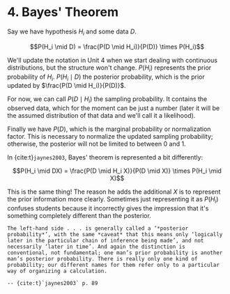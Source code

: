 # 4. Bayes' Theorem

Say we have hypothesis $H_i$ and some data $D$.

$$P(H_i \mid D) = \frac{P(D \mid H_i)}{P(D)} \times P(H_i)$$

We'll update the notation in Unit 4 when we start dealing with continuous distributions, but the structure won't change. $P(H_i)$ represents the prior probability of $H_i$. $P(H_i \mid D)$ the posterior probability, which is the prior  updated by $\frac{P(D \mid H_i)}{P(D)}$. 

For now, we can call $P(D \mid H_i)$ the sampling probability. It contains the observed data, which for the moment can be just a number (later it will be the assumed distribution of that data and we'll call it a likelihood).

Finally we have $P(D)$, which is the marginal probability or normalization factor. This is necessary to normalize the updated sampling probability; otherwise, the posterior will not be limited to between 0 and 1.

In {cite:t}`jaynes2003`, Bayes' theorem is represented a bit differently:

$$P(H_i \mid DX) = \frac{P(D \mid H_i X)}{P(D \mid X)} \times P(H_i \mid X)$$

This is the same thing! The reason he adds the additional $X$ is to represent the prior information more clearly. Sometimes just representing it as $P(H_i)$ confuses students because it incorrectly gives the impression that it's something completely different than the posterior.

```{epigraph}
The left-hand side . . . is generally called a ‘*posterior probability*’, with the same *caveat* that this means only ‘logically later in the particular chain of inference being made’, and not necessarily ‘later in time’. And again the distinction is conventional, not fundamental; one man’s prior probability is another man’s posterior probability. There is really only one kind of probability; our different names for them refer only to a particular way of organizing a calculation. 

-- {cite:t}`jaynes2003` p. 89
```
